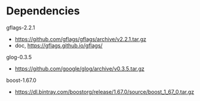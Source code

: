 # Dependencies

gflags-2.2.1

* https://github.com/gflags/gflags/archive/v2.2.1.tar.gz
* doc, https://gflags.github.io/gflags/

glog-0.3.5

* https://github.com/google/glog/archive/v0.3.5.tar.gz

boost-1.67.0

* https://dl.bintray.com/boostorg/release/1.67.0/source/boost_1_67_0.tar.gz

